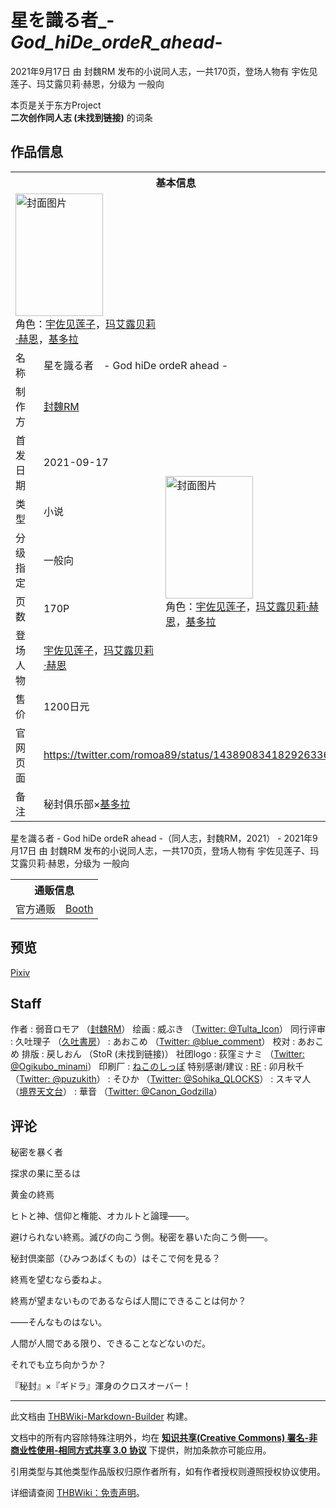 # 星を識る者_-_God_hiDe_ordeR_ahead_-

<!-- source html: G:\repos\THBWiki-Markdown-Builder\THBWikiMarkdown\Temp\main\a\a4\ns0%3A%E6%98%9F%E3%82%92%E8%AD%98%E3%82%8B%E8%80%85_-_God_hiDe_ordeR_ahead_-.html -->

2021年9月17日 由 封魏RM  发布的小说同人志，一共170页，登场人物有 宇佐见莲子、玛艾露贝莉·赫恩，分级为 一般向

本页是关于东方Project  
 **二次创作同人志 (未找到链接)** 的词条
## 作品信息

<table><tbody><tr><th colspan="3">基本信息</th></tr><tr><td class="cover-artwork-mobile" colspan="2"><a href="./文件-星を識る者_-_God_hiDe_ordeR_ahead_-封面.jpg.md" class="image" title="封面图片"><img alt="封面图片" src="https://upload.thwiki.cc/thumb/b/b1/%E6%98%9F%E3%82%92%E8%AD%98%E3%82%8B%E8%80%85_-_God_hiDe_ordeR_ahead_-%E5%B0%81%E9%9D%A2.jpg/140px-%E6%98%9F%E3%82%92%E8%AD%98%E3%82%8B%E8%80%85_-_God_hiDe_ordeR_ahead_-%E5%B0%81%E9%9D%A2.jpg" decoding="async" loading="lazy" width="140" height="196" srcset="https://upload.thwiki.cc/thumb/b/b1/%E6%98%9F%E3%82%92%E8%AD%98%E3%82%8B%E8%80%85_-_God_hiDe_ordeR_ahead_-%E5%B0%81%E9%9D%A2.jpg/210px-%E6%98%9F%E3%82%92%E8%AD%98%E3%82%8B%E8%80%85_-_God_hiDe_ordeR_ahead_-%E5%B0%81%E9%9D%A2.jpg 1.5x, https://upload.thwiki.cc/thumb/b/b1/%E6%98%9F%E3%82%92%E8%AD%98%E3%82%8B%E8%80%85_-_God_hiDe_ordeR_ahead_-%E5%B0%81%E9%9D%A2.jpg/280px-%E6%98%9F%E3%82%92%E8%AD%98%E3%82%8B%E8%80%85_-_God_hiDe_ordeR_ahead_-%E5%B0%81%E9%9D%A2.jpg 2x" data-file-width="1479" data-file-height="2070"></a><div class="cover-char">角色：<a href="./宇佐见莲子.md" title="宇佐见莲子">宇佐见莲子</a>，<a href="./玛艾露贝莉·赫恩.md" title="玛艾露贝莉·赫恩">玛艾露贝莉·赫恩</a>，<a href="/index.php?title=%E5%9F%BA%E5%A4%9A%E6%8B%89&amp;action=edit&amp;redlink=1" class="new" title="基多拉（页面不存在）">基多拉</a></div></td>
</tr><tr><td class="label">名称</td><td colspan="2"> 星を識る者　- God hiDe ordeR ahead - </td></tr><tr><td class="label">制作方</td><td><a href="./封魏RM.md" title="封魏RM">封魏RM</a></td><td class="cover-artwork" rowspan="7" style="min-width:196px;"><a href="./文件-星を識る者_-_God_hiDe_ordeR_ahead_-封面.jpg.md" class="image" title="封面图片"><img alt="封面图片" src="https://upload.thwiki.cc/thumb/b/b1/%E6%98%9F%E3%82%92%E8%AD%98%E3%82%8B%E8%80%85_-_God_hiDe_ordeR_ahead_-%E5%B0%81%E9%9D%A2.jpg/140px-%E6%98%9F%E3%82%92%E8%AD%98%E3%82%8B%E8%80%85_-_God_hiDe_ordeR_ahead_-%E5%B0%81%E9%9D%A2.jpg" decoding="async" loading="lazy" width="140" height="196" srcset="https://upload.thwiki.cc/thumb/b/b1/%E6%98%9F%E3%82%92%E8%AD%98%E3%82%8B%E8%80%85_-_God_hiDe_ordeR_ahead_-%E5%B0%81%E9%9D%A2.jpg/210px-%E6%98%9F%E3%82%92%E8%AD%98%E3%82%8B%E8%80%85_-_God_hiDe_ordeR_ahead_-%E5%B0%81%E9%9D%A2.jpg 1.5x, https://upload.thwiki.cc/thumb/b/b1/%E6%98%9F%E3%82%92%E8%AD%98%E3%82%8B%E8%80%85_-_God_hiDe_ordeR_ahead_-%E5%B0%81%E9%9D%A2.jpg/280px-%E6%98%9F%E3%82%92%E8%AD%98%E3%82%8B%E8%80%85_-_God_hiDe_ordeR_ahead_-%E5%B0%81%E9%9D%A2.jpg 2x" data-file-width="1479" data-file-height="2070"></a><div class="cover-char">角色：<a href="./宇佐见莲子.md" title="宇佐见莲子">宇佐见莲子</a>，<a href="./玛艾露贝莉·赫恩.md" title="玛艾露贝莉·赫恩">玛艾露贝莉·赫恩</a>，<a href="/index.php?title=%E5%9F%BA%E5%A4%9A%E6%8B%89&amp;action=edit&amp;redlink=1" class="new" title="基多拉（页面不存在）">基多拉</a></div></td>
</tr><tr><td class="label">首发日期</td><td>2021-09-17</td></tr><tr><td class="label">类型</td><td>小说</td></tr><tr><td class="label">分级指定</td><td>一般向</td></tr><tr><td class="label">页数</td><td>170P</td></tr><tr><td class="label">登场人物</td><td><a href="./宇佐见莲子.md" title="宇佐见莲子">宇佐见莲子</a>，<a href="./玛艾露贝莉·赫恩.md" title="玛艾露贝莉·赫恩">玛艾露贝莉·赫恩</a></td></tr><tr><td class="label">售价</td><td>1200日元</td></tr>
<tr><td class="label">官网页面</td><td colspan="2"><a rel="nofollow" class="external free" href="https://twitter.com/romoa89/status/1438908341829263365">https://twitter.com/romoa89/status/1438908341829263365</a></td></tr><tr><td class="label">备注</td><td colspan="2">秘封俱乐部×<a href="https://zh.wikipedia.org/wiki/基多拉" class="extiw" title="wzh:基多拉">基多拉</a></td></tr></tbody></table>

星を識る者 - God hiDe ordeR ahead -（同人志，封魏RM，2021） - 2021年9月17日 由 封魏RM  发布的小说同人志，一共170页，登场人物有 宇佐见莲子、玛艾露贝莉·赫恩，分级为 一般向

<table><tbody><tr><th colspan="3">通贩信息</th></tr><tr><td class="label">官方通贩</td><td colspan="2"><a rel="nofollow" class="external text" href="https://fu-ghirm.booth.pm/items/3273261">Booth</a></td></tr></tbody></table>


## 预览
  
[Pixiv](https://www.pixiv.net/novel/show.php?id=15394514)
  

## Staff
作者
: 弱音ロモア （[封魏RM](./封魏RM.md)）
绘画
: 威ぶき （[Twitter: @Tulta_Icon](https://twitter.com/Tulta_Icon)）
同行评审
: 久吐理子 （[久吐書房](./久吐書房.md)）
: あおこめ （[Twitter: @blue_comment](https://twitter.com/blue_comment)）
校对
: あおこめ
排版
: 戻しおん （StoR (未找到链接)）
社团logo
: 荻窪ミナミ （[Twitter: @Ogikubo_minami](https://twitter.com/Ogikubo_minami)）
印刷厂
: [ねこのしっぽ](https://www.shippo.co.jp/neko/)
特别感谢/建议
: [RF](./RF.md)
: 卯月秋千 （[Twitter: @puzukith](https://twitter.com/puzukith)）
: そひか （[Twitter: @Sohika_QLOCKS](https://twitter.com/Sohika_QLOCKS)）
: スキマ人 （[境界天文台](./境界天文台.md)）
: 華音 （[Twitter: @Canon_Godzilla](https://twitter.com/Canon_Godzilla)）

## 评论

  
秘密を暴く者  

  

探求の果に至るは  

黄金の終焉  

  

ヒトと神、信仰と権能、オカルトと論理――。  

避けられない終焉。滅びの向こう側。秘密を暴いた向こう側――。  

  

秘封倶楽部（ひみつあばくもの）はそこで何を見る？  

  

終焉を望むなら委ねよ。  

終焉が望まないものであるならば人間にできることは何か？  

――そんなものはない。  

人間が人間である限り、できることなどないのだ。  

  

それでも立ち向かうか？  

  

『秘封』×『ギドラ』渾身のクロスオーバー！
  


  
  

  





---

此文档由 [THBWiki-Markdown-Builder](https://github.com/Delsin-Yu/THBWiki-Markdown-Builder) 构建。

文档中的所有内容除特殊注明外，均在 [**知识共享(Creative Commons) 署名-非商业性使用-相同方式共享 3.0 协议**](https://creativecommons.org/licenses/by-sa/3.0/deed.zh-hans) 下提供，附加条款亦可能应用。

引用类型与其他类型作品版权归原作者所有，如有作者授权则遵照授权协议使用。

详细请查阅 [THBWiki：免责声明](https://thbwiki.cc/THBWiki:%E5%85%8D%E8%B4%A3%E5%A3%B0%E6%98%8E)。

